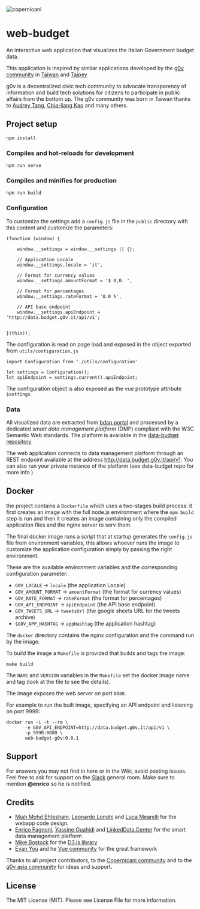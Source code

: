 ![copernicani](https://copernicani.it/wp-content/uploads/cropped-logo_orizzontale_trasparente-1-e1525161268864.png)

# web-budget

An interactive web application that visualizes the Italian Government budget data.

This application is inspired by similar applications developed by the [g0v community](http://gov.asia/) in [Taiwan](https://github.com/g0v/twbudget) and [Taipey](https://github.com/tony1223/tw-budget-platform)

g0v is a decentralized civic tech community to advocate transparency of information and build tech solutions 
for citizens to participate in public affairs from the bottom up. The g0v community was born in Taiwan thanks to [Audrey Tang](https://de.wikipedia.org/wiki/Audrey_Tang), [Chia-liang Kao](https://github.com/clkao) and many others.


## Project setup
```
npm install
```

### Compiles and hot-reloads for development
```
npm run serve
```

### Compiles and minifies for production
```
npm run build
```

### Configuration

To customize the settings add a `config.js` file in the `public` directory 
with this content and customize the parameters:

```
(function (window) {

    window.__settings = window.__settings || {};

    // Application Locale
    window.__settings.locale = 'it',

    // Format for currency values
    window.__settings.amountFormat = '$ 0,0. ',

    // Format for percentages
    window.__settings.rateFormat = '0.0 %',

    // API base endpoint
    window.__settings.apiEndpoint = 'http://data.budget.g0v.it/api/v1';


}(this));
```

The configuration is read on page load and exposed in the object exported from `utils/configuration.js`

```
import Configuration from './utils/configuration'

let settings = Configuration();
let apiEndpoint = settings.current().apiEndpoint;
```

The configuration object is also exposed as the vue prototype attribute `$settings`

### Data

All visualized data are extracted from [bdap portal](https://bdap-opendata.mef.gov.it/tema/bilancio-finanziario-dello-stato-0) and processed by a dedicated *smart data management platform* (DMP) compliant with the W3C Semantic Web standards. The platform is available in the [data-budget repository](https://git.copernicani.it/g0v/data-budget)

The web application connects to data management platform through an REST endpoint available at the address http://data.budget.g0v.it/api/v1. You can also run your private instance of the platform (see data-budget repo for more info )

## Docker

the project contains a `Dockerfile` which uses a two-stages build process: it first creates an image with the full node.js environment where the `npm build` 
step is run and then it creates an image containing only the compiled application files and the nginx server to serv them.

The final docker image runs a script that at startup generates the `config.js` file from environment variables, this allows
whoever runs the image to customize the application configuration simply by passing the right environment.

These are the available environment variables and the corresponding configuration parameter:

- `G0V_LOCALE` -> `locale` (the application Locale)
- `G0V_AMOUNT_FORMAT` -> `amountFormat` (the format for currency values)
- `G0V_RATE_FORMAT` -> `rateFormat` (the format for percentages)
- `G0V_API_ENDPOINT` -> `apiEndpoint` (the API base endpoint)
- `G0V_TWEETS_URL` -> `tweetsUrl` (the google sheets URL for the tweets archive)
- `$G0V_APP_HASHTAG` -> `appHashtag` (the application hashtag)

The `docker` directory contains the nginx configuration and the command run by the image.

To build the image a `Makefile` is provided that builds and tags the image:
 
```$bash
make build
``` 

The `NAME` and `VERSION` variables in the `Makefile` set the docker image name and tag (look at the file to see the details).  

The image exposes the web server on port `8080`.

For example to run the built image, specifying an API endpoint and listening on port 9999:

```$bash
docker run -i -t --rm \
       -e G0V_API_ENDPOINT=http://data.budget.g0v.it/api/v1 \
       -p 9990:8080 \
       web-budget-g0v:0.0.1
```

## Support

For answers you may not find in here or in the Wiki, avoid posting issues. Feel free to ask for support on the [Slack](https://linkeddatacenter.slack.com/) general room. Make sure to mention **@enrico** so he is notified.

## Credits

- [Miah Mohd Ehtesham](https://github.com/miahmohd), [Leonardo Longhi](https://github.com/LeonardoLonghi) and [Luca Mearelli](https://github.com/luca) for the webapp code design.
- [Enrico Fagnoni](https://github.com/ecow), [Yassine Ouahidi](https://github.com/YassineOuahidi) and [LinkedData.Center](http://linkeddata.center) for the smart data management platform 
- [Mike Bostock](https://bost.ocks.org/mike/) for the [D3.js library](https://d3js.org/)
- [Evan You](http://evanyou.me/) and he [Vue community](https://vuejs.org) for the great framework

Thanks to all project contributors, to the [Copernicani community](https://copernicani.it/) and to the [g0v asia community](http://g0v.asia) for ideas and support.

## License

The MIT License (MIT). Please see License File for more information.


